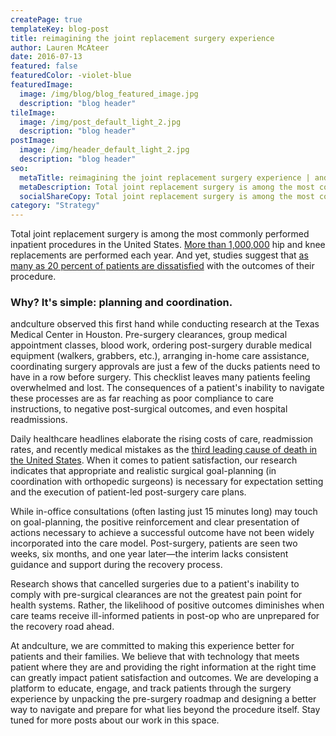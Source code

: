 ```yaml
---
createPage: true
templateKey: blog-post
title: reimagining the joint replacement surgery experience
author: Lauren McAteer
date: 2016-07-13
featured: false
featuredColor: -violet-blue
featuredImage:
  image: /img/blog/blog_featured_image.jpg
  description: "blog header"
tileImage:
  image: /img/post_default_light_2.jpg
  description: "blog header"
postImage:
  image: /img/header_default_light_2.jpg
  description: "blog header"
seo:
  metaTitle: reimagining the joint replacement surgery experience | andculture
  metaDescription: Total joint replacement surgery is among the most commonly performed inpatient procedures in the US. So why are patients so often dissatisfied after surgery?
  socialShareCopy: Total joint replacement surgery is among the most commonly performed inpatient procedures in the US. So why are patients so often dissatisfied after surgery?
category: "Strategy"
---
```

Total joint replacement surgery is among the most commonly performed inpatient procedures in the United States. [More than 1,000,000](https://www.mayoclinic.org/medical-professionals/orthopedic-surgery/news/first-nationwide-prevalence-study-of-hip-and-knee-arthroplasty-shows-7-2-million-americans-living-with-implants/mac-20431170) hip and knee replacements are performed each year. And yet, studies suggest that [as many as 20 percent of patients are dissatisfied](http://www.ncbi.nlm.nih.gov/pmc/articles/PMC2795819/) with the outcomes of their procedure.

### Why? It's simple: planning and coordination.
andculture observed this first hand while conducting research at the Texas Medical Center in Houston. Pre-surgery clearances, group medical appointment classes, blood work, ordering post-surgery durable medical equipment (walkers, grabbers, etc.), arranging in-home care assistance, coordinating surgery approvals are just a few of the ducks patients need to have in a row before surgery. This checklist leaves many patients feeling overwhelmed and lost. The consequences of a patient's inability to navigate these processes are as far reaching as poor compliance to care instructions, to negative post-surgical outcomes, and even hospital readmissions.

Daily healthcare headlines elaborate the rising costs of care, readmission rates, and recently medical mistakes as the [third leading cause of death in the United States](http://hub.jhu.edu/2016/05/03/medical-errors-third-leading-cause-of-death). When it comes to patient satisfaction, our research indicates that appropriate and realistic surgical goal-planning (in coordination with orthopedic surgeons) is necessary for expectation setting and the execution of patient-led post-surgery care plans.

While in-office consultations (often lasting just 15 minutes long) may touch on goal-planning, the positive reinforcement and clear presentation of actions necessary to achieve a successful outcome have not been widely incorporated into the care model. Post-surgery, patients are seen two weeks, six months, and one year later—the interim lacks consistent guidance and support during the recovery process.

Research shows that cancelled surgeries due to a patient's inability to comply with pre-surgical clearances are not the greatest pain point for health systems. Rather, the likelihood of positive outcomes diminishes when care teams receive ill-informed patients in post-op who are unprepared for the recovery road ahead.

At andculture, we are committed to making this experience better for patients and their families. We believe that with technology that meets patient where they are and providing the right information at the right time can greatly impact patient satisfaction and outcomes. We are developing a platform to educate, engage, and track patients through the surgery experience by unpacking the pre-surgery roadmap and designing a better way to navigate and prepare for what lies beyond the procedure itself. Stay tuned for more posts about our work in this space.